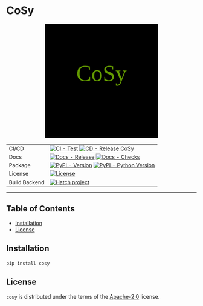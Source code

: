 # CoSy

<div align="center">

<img src="https://raw.githubusercontent.com/tudo-seal/cosy-draft/main/docs/assets/images/logo.svg" alt="CoSy logo" width="300" role="img">

|               |                                                                                                                                                                                                                                                                                                                                                                                                                                                                                                                                                                                                               |
|---------------|---------------------------------------------------------------------------------------------------------------------------------------------------------------------------------------------------------------------------------------------------------------------------------------------------------------------------------------------------------------------------------------------------------------------------------------------------------------------------------------------------------------------------------------------------------------------------------------------------------------|
| CI/CD         | [![CI - Test](https://github.com/tudo-seal/cosy-draft/actions/workflows/checks.yml/badge.svg)](https://github.com/tudo-seal/cosy-draft/actions/workflows/checks.yml) [![CD - Release CoSy](https://github.com/tudo-seal/cosy-draft/actions/workflows/release.yml/badge.svg)](https://github.com/tudo-seal/cosy-draft/actions/workflows/release.yml)                                                                                                                                                                                                                                                           |
| Docs          | [![Docs - Release](https://github.com/tudo-seal/cosy-draft/actions/workflows/deploy-docs.yml/badge.svg)](https://github.com/tudo-seal/cosy-draft/actions/workflows/deploy-docs.yml) [![Docs - Checks](https://github.com/tudo-seal/cosy-draft/actions/workflows/check-docs.yml/badge.svg)](https://github.com/tudo-seal/cosy-draft/actions/workflows/check-docs.yml)                                                                                                                                                                                                                                              |
| Package       | [![PyPI - Version](https://img.shields.io/pypi/v/combinatory-synthesizer.svg)](https://pypi.org/project/combinatory-synthesizer) [![PyPI - Python Version](https://img.shields.io/pypi/pyversions/combinatory-synthesizer.svg)](https://pypi.org/project/combinatory-synthesizer) |
| License       |  [![License](https://img.shields.io/badge/License-Apache_2.0-blue.svg)](https://opensource.org/licenses/Apache-2.0)                                                                                         |
| Build Backend | [![Hatch project](https://img.shields.io/badge/%F0%9F%A5%9A-Hatch-4051b5.svg)](https://github.com/tudo-seal/cosy-draft)                                                                                          |

</div>

-----

## Table of Contents

- [Installation](#installation)
- [License](#license)

## Installation

```console
pip install cosy
```

## License

`cosy` is distributed under the terms of the [Apache-2.0](https://spdx.org/licenses/Apache-2.0.html) license.
